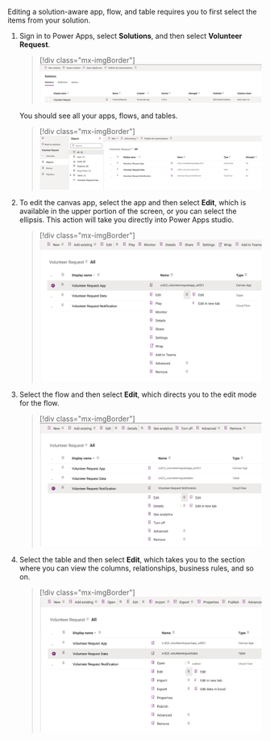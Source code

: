 Editing a solution-aware app, flow, and table requires you to first select the items from your solution.

1. Sign in to Power Apps, select **Solutions**, and then select **Volunteer Request**.

    > [!div class="mx-imgBorder"]
    > [![Screenshot of Select Solutions and Volunteer Request to access your solution.](../media/new-volunteer.svg)](../media/new-volunteer.svg#lightbox)

   You should see all your apps, flows, and tables.

    > [!div class="mx-imgBorder"]
    > [![Screenshot of See all of your apps, flows, and tables.](../media/new-solution-things.svg)](../media/new-solution-things.svg#lightbox)

1. To edit the canvas app, select the app and then select **Edit**, which is available in the upper portion of the screen, or you can select the ellipsis. This action will take you directly into Power Apps studio.

    > [!div class="mx-imgBorder"]
    > [![Screenshot of Edit the canvas app by selecting Edit.](../media/new-edit-app.svg)](../media/new-edit-app.svg#lightbox)

1. Select the flow and then select **Edit**, which directs you to the edit mode for the flow.

    > [!div class="mx-imgBorder"]
    > [![Screenshot of Edit the flow by selecting Edit.](../media/new-edit-flow.svg)](../media/new-edit-flow.svg#lightbox)


1. Select the table and then select **Edit**, which takes you to the section where you can view the columns, relationships, business rules, and so on.

    > [!div class="mx-imgBorder"]
    > [![Screenshot of Edit the table by selecting Edit.](../media/new-edit-table.svg)](../media/new-edit-table.svg#lightbox)
